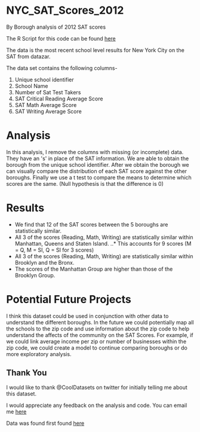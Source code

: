 # NYC_SAT_Scores_2012
By Borough analysis of 2012 SAT scores

The R Script for this code can be found [here](https://github.com/malctaylor15/NYC_SAT_Scores_2012/blob/master/MeanScoreByBorough.R)

The data is the most recent school level results for New York City on the SAT from datazar. 

The data set contains the following columns- 

1. Unique school identifier
2. School Name 
3. Number of Sat Test Takers
4. SAT Critical Reading Average Score 
5. SAT Math Average Score 
6. SAT Writing Average Score 

# Analysis 

In this analysis, I remove the columns with missing (or incomplete) data. They have an 's' in place of the SAT information. 
We are able to obtain the borough from the unique school identifier. 
After we obtain the borough we can visually compare the distribution of each SAT score against the other boroughs. 
Finally we use a t test to compare the means to determine which scores are the same.
(Null hypothesis is that the difference is 0)

# Results 
* We find that 12 of the SAT scores between the 5 boroughs are statistically similar.
* All 3 of the scores (Reading, Math, Writing) are statistically similar within Manhattan, Queens and Staten Island. 
  ..* This accounts for 9 scores (M = Q, M = SI, Q = SI for 3 scores)
* All 3 of the scores (Reading, Math, Writing) are statistically similar within Brooklyn and the Bronx. 
* The scores of the Manhattan Group are higher than those of the Brooklyn Group. 

# Potential Future Projects  
I think this dataset could be used in conjunction with other data to understand the different boroughs. In the future we could potentially map all the schools to the zip code and use information about the zip code to help understand the affects of the community on the SAT Scores. For example, if we could link average income per zip or number of businesses within the zip code, we could create a model to continue comparing boroughs or do more exploratory analysis.   


## Thank You
I would like to thank @CoolDatasets on twitter for initially telling me about this dataset. 

I would appreciate any feedback on the analysis and code. You can email me [here](mailto:malctaylor15@gmail)  

Data was found first found [here](https://www.datazar.com/file/f0a5ba9a7-d895-476d-9696-79a19ed2f733)

